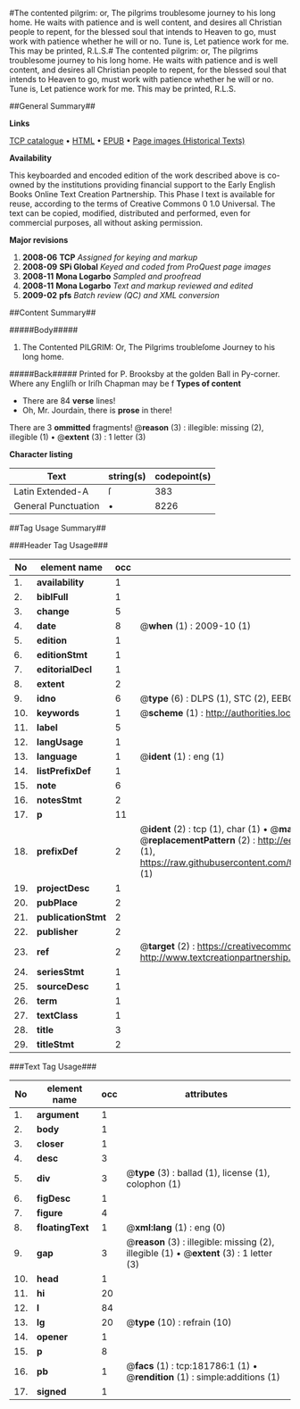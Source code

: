 #The contented pilgrim: or, The pilgrims troublesome journey to his long home. He waits with patience and is well content, and desires all Christian people to repent, for the blessed soul that intends to Heaven to go, must work with patience whether he will or no. Tune is, Let patience work for me. This may be printed, R.L.S.#
The contented pilgrim: or, The pilgrims troublesome journey to his long home. He waits with patience and is well content, and desires all Christian people to repent, for the blessed soul that intends to Heaven to go, must work with patience whether he will or no. Tune is, Let patience work for me. This may be printed, R.L.S.

##General Summary##

**Links**

[TCP catalogue](http://www.ota.ox.ac.uk/tcp/)  • 
[HTML](http://tei.it.ox.ac.uk/tcp/Texts-HTML/free/B02/B02366.html)  • 
[EPUB](http://tei.it.ox.ac.uk/tcp/Texts-EPUB/free/B02/B02366.epub) • 
[Page images (Historical Texts)](https://data.historicaltexts.jisc.ac.uk/view?pubId=eebo-99887059e&pageId=eebo-99887059e-181786-1)

**Availability**

This keyboarded and encoded edition of the
	       work described above is co-owned by the institutions
	       providing financial support to the Early English Books
	       Online Text Creation Partnership. This Phase I text is
	       available for reuse, according to the terms of Creative
	       Commons 0 1.0 Universal. The text can be copied,
	       modified, distributed and performed, even for
	       commercial purposes, all without asking permission.

**Major revisions**

1. __2008-06__ __TCP__ *Assigned for keying and markup*
1. __2008-09__ __SPi Global__ *Keyed and coded from ProQuest page images*
1. __2008-11__ __Mona Logarbo__ *Sampled and proofread*
1. __2008-11__ __Mona Logarbo__ *Text and markup reviewed and edited*
1. __2009-02__ __pfs__ *Batch review (QC) and XML conversion*

##Content Summary##

#####Body#####

1. The Contented PILGRIM: Or, The Pilgrims troubleſome Journey to his long home.

#####Back#####
Printed for P. Brooksby at the golden Ball in Py-corner. Where any Engliſh or Iriſh Chapman may be f
**Types of content**

  * There are 84 **verse** lines!
  * Oh, Mr. Jourdain, there is **prose** in there!

There are 3 **ommitted** fragments! 
 @__reason__ (3) : illegible: missing (2), illegible (1)  •  @__extent__ (3) : 1 letter (3)

**Character listing**


|Text|string(s)|codepoint(s)|
|---|---|---|
|Latin Extended-A|ſ|383|
|General Punctuation|•|8226|

##Tag Usage Summary##

###Header Tag Usage###

|No|element name|occ|attributes|
|---|---|---|---|
|1.|__availability__|1||
|2.|__biblFull__|1||
|3.|__change__|5||
|4.|__date__|8| @__when__ (1) : 2009-10 (1)|
|5.|__edition__|1||
|6.|__editionStmt__|1||
|7.|__editorialDecl__|1||
|8.|__extent__|2||
|9.|__idno__|6| @__type__ (6) : DLPS (1), STC (2), EEBO-CITATION (1), PROQUEST (1), VID (1)|
|10.|__keywords__|1| @__scheme__ (1) : http://authorities.loc.gov/ (1)|
|11.|__label__|5||
|12.|__langUsage__|1||
|13.|__language__|1| @__ident__ (1) : eng (1)|
|14.|__listPrefixDef__|1||
|15.|__note__|6||
|16.|__notesStmt__|2||
|17.|__p__|11||
|18.|__prefixDef__|2| @__ident__ (2) : tcp (1), char (1)  •  @__matchPattern__ (2) : ([0-9\-]+):([0-9IVX]+) (1), (.+) (1)  •  @__replacementPattern__ (2) : http://eebo.chadwyck.com/downloadtiff?vid=$1&page=$2 (1), https://raw.githubusercontent.com/textcreationpartnership/Texts/master/tcpchars.xml#$1 (1)|
|19.|__projectDesc__|1||
|20.|__pubPlace__|2||
|21.|__publicationStmt__|2||
|22.|__publisher__|2||
|23.|__ref__|2| @__target__ (2) : https://creativecommons.org/publicdomain/zero/1.0/ (1), http://www.textcreationpartnership.org/docs/. (1)|
|24.|__seriesStmt__|1||
|25.|__sourceDesc__|1||
|26.|__term__|1||
|27.|__textClass__|1||
|28.|__title__|3||
|29.|__titleStmt__|2||


###Text Tag Usage###

|No|element name|occ|attributes|
|---|---|---|---|
|1.|__argument__|1||
|2.|__body__|1||
|3.|__closer__|1||
|4.|__desc__|3||
|5.|__div__|3| @__type__ (3) : ballad (1), license (1), colophon (1)|
|6.|__figDesc__|1||
|7.|__figure__|4||
|8.|__floatingText__|1| @__xml:lang__ (1) : eng (0)|
|9.|__gap__|3| @__reason__ (3) : illegible: missing (2), illegible (1)  •  @__extent__ (3) : 1 letter (3)|
|10.|__head__|1||
|11.|__hi__|20||
|12.|__l__|84||
|13.|__lg__|20| @__type__ (10) : refrain (10)|
|14.|__opener__|1||
|15.|__p__|8||
|16.|__pb__|1| @__facs__ (1) : tcp:181786:1 (1)  •  @__rendition__ (1) : simple:additions (1)|
|17.|__signed__|1||
